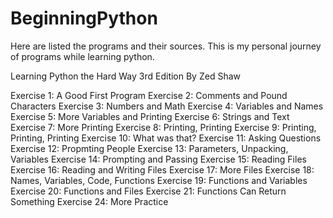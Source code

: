 # BeginningPython

Here are listed the programs and their sources.
This is my personal journey of programs while learning python.


Learning Python the Hard Way 3rd Edition
By Zed Shaw

Exercise 1: A Good First Program
Exercise 2: Comments and Pound Characters
Exercise 3: Numbers and Math
Exercise 4: Variables and Names
Exercise 5: More Variables and Printing
Exercise 6: Strings and Text
Exercise 7: More Printing
Exercise 8: Printing, Printing
Exercise 9: Printing, Printing, Printing
Exercise 10: What was that?
Exercise 11: Asking Questions
Exercise 12: Propmting People
Exercise 13: Parameters, Unpacking, Variables
Exercise 14: Prompting and Passing
Exercise 15: Reading Files
Exercise 16: Reading and Writing Files
Exercise 17: More Files
Exercise 18: Names, Variables, Code, Functions
Exercise 19: Functions and Variables
Exercise 20: Functions and Files
Exercise 21: Functions Can Return Something
Exercise 24: More Practice 

